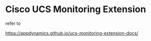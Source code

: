 # Cisco UCS Monitoring Extension

refer to 

https://appdynamics.github.io/ucs-monitoring-extension-docs/

